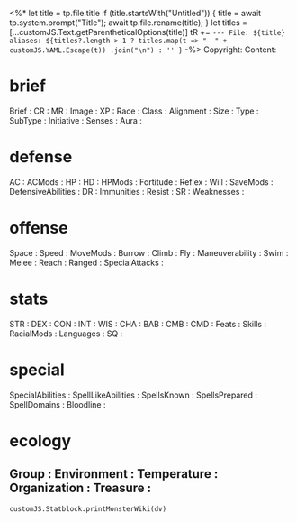 <%* let title = tp.file.title
  if (title.startsWith("Untitled")) {
    title = await tp.system.prompt("Title");
    await tp.file.rename(title);
  }
  let titles =
	[...customJS.Text.getParentheticalOptions(title)]
tR += `---
File: ${title}
aliases:
${titles?.length > 1
	? titles.map(t => "- " + customJS.YAML.Escape(t))
		.join("\n")
	: ''
}` -%>
Copyright:
  Content: 

# brief
Brief      : 
CR         : 
MR         : 
Image      : 
XP         : 
Race       : 
Class      : 
Alignment  : 
Size       : 
Type       : 
SubType    : 
Initiative : 
Senses     : 
Aura       : 

# defense
AC                 : 
ACMods             : 
HP                 : 
HD                 : 
HPMods             : 
Fortitude          : 
Reflex             : 
Will               : 
SaveMods           : 
DefensiveAbilities : 
DR                 : 
Immunities         : 
Resist             : 
SR                 : 
Weaknesses         : 

# offense
Space           : 
Speed           : 
MoveMods        : 
Burrow          : 
Climb           : 
Fly             : 
Maneuverability : 
Swim            : 
Melee           : 
Reach           : 
Ranged          : 
SpecialAttacks  : 

# stats
STR        : 
DEX        : 
CON        : 
INT        : 
WIS        : 
CHA        : 
BAB        : 
CMB        : 
CMD        : 
Feats      : 
Skills     : 
RacialMods : 
Languages  : 
SQ         : 

# special
SpecialAbilities   : 
SpellLikeAbilities : 
SpellsKnown        : 
SpellsPrepared     : 
SpellDomains       : 
Bloodline          : 

# ecology
Group        : 
Environment  : 
Temperature  : 
Organization : 
Treasure     : 
---
```dataviewjs
customJS.Statblock.printMonsterWiki(dv)
```
